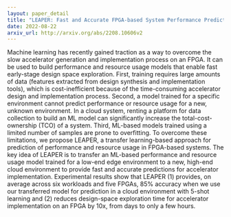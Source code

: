 ```yaml
---
layout: paper_detail
title: "LEAPER: Fast and Accurate FPGA-based System Performance Prediction via Transfer Learning"
date: 2022-08-22
arxiv_url: http://arxiv.org/abs/2208.10606v2
---
```


Machine learning has recently gained traction as a way to overcome the slow accelerator generation and implementation process on an FPGA. It can be used to build performance and resource usage models that enable fast early-stage design space exploration. First, training requires large amounts of data (features extracted from design synthesis and implementation tools), which is cost-inefficient because of the time-consuming accelerator design and implementation process. Second, a model trained for a specific environment cannot predict performance or resource usage for a new, unknown environment. In a cloud system, renting a platform for data collection to build an ML model can significantly increase the total-cost-ownership (TCO) of a system. Third, ML-based models trained using a limited number of samples are prone to overfitting. To overcome these limitations, we propose LEAPER, a transfer learning-based approach for prediction of performance and resource usage in FPGA-based systems. The key idea of LEAPER is to transfer an ML-based performance and resource usage model trained for a low-end edge environment to a new, high-end cloud environment to provide fast and accurate predictions for accelerator implementation. Experimental results show that LEAPER (1) provides, on average across six workloads and five FPGAs, 85% accuracy when we use our transferred model for prediction in a cloud environment with 5-shot learning and (2) reduces design-space exploration time for accelerator implementation on an FPGA by 10x, from days to only a few hours.
